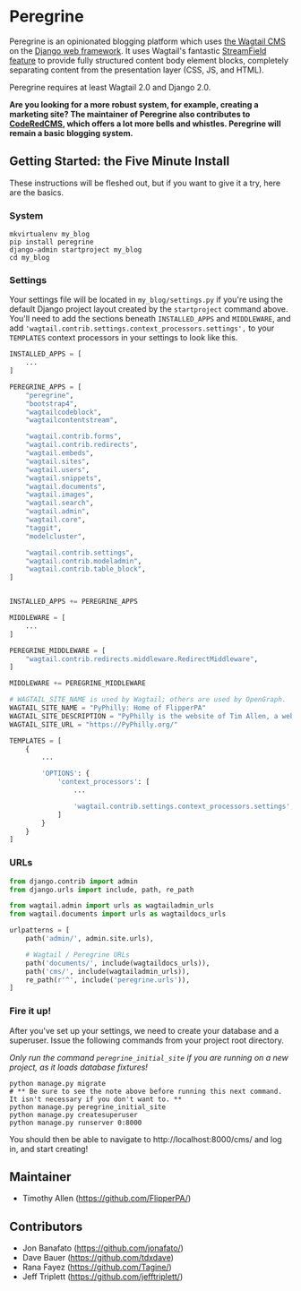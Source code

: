 # Peregrine

Peregrine is an opinionated blogging platform which uses [the Wagtail CMS](https://wagtail.io) on the [Django web framework](https://www.djangoproject.com). It uses Wagtail's fantastic [StreamField feature](http://docs.wagtail.io/en/v1.13/topics/streamfield.html) to provide fully structured content body element blocks, completely separating content from the presentation layer (CSS, JS, and HTML).

Peregrine requires at least Wagtail 2.0 and Django 2.0.

**Are you looking for a more robust system, for example, creating a marketing site? The maintainer of Peregrine also contributes to [CodeRedCMS](https://github.com/coderedcorp/coderedcms), which offers a lot more bells and whistles. Peregrine will remain a basic blogging system.**

## Getting Started: the Five Minute Install

These instructions will be fleshed out, but if you want to give it a try, here are the basics.

### System

```shell
mkvirtualenv my_blog
pip install peregrine
django-admin startproject my_blog
cd my_blog
```

### Settings

Your settings file will be located in `my_blog/settings.py` if you're using the default Django project layout created by the `startproject` command above. You'll need to add the sections beneath `INSTALLED_APPS` and `MIDDLEWARE`, and add `'wagtail.contrib.settings.context_processors.settings',` to your `TEMPLATES` context processors in your settings to look like this.

```python
INSTALLED_APPS = [
    ...
]

PEREGRINE_APPS = [
    "peregrine",
    "bootstrap4",
    "wagtailcodeblock",
    "wagtailcontentstream",

    "wagtail.contrib.forms",
    "wagtail.contrib.redirects",
    "wagtail.embeds",
    "wagtail.sites",
    "wagtail.users",
    "wagtail.snippets",
    "wagtail.documents",
    "wagtail.images",
    "wagtail.search",
    "wagtail.admin",
    "wagtail.core",
    "taggit",
    "modelcluster",

    "wagtail.contrib.settings",
    "wagtail.contrib.modeladmin",
    "wagtail.contrib.table_block",
]


INSTALLED_APPS += PEREGRINE_APPS

MIDDLEWARE = [
    ...
]

PEREGRINE_MIDDLEWARE = [
    "wagtail.contrib.redirects.middleware.RedirectMiddleware",
]

MIDDLEWARE += PEREGRINE_MIDDLEWARE

# WAGTAIL_SITE_NAME is used by Wagtail; others are used by OpenGraph.
WAGTAIL_SITE_NAME = "PyPhilly: Home of FlipperPA"
WAGTAIL_SITE_DESCRIPTION = "PyPhilly is the website of Tim Allen, a web developer living in Philadelphia. Tim has a wide range of interests, but mostly writes about Python, Django, and virtual reality."
WAGTAIL_SITE_URL = "https://PyPhilly.org/"

TEMPLATES = [
    {
        ...

        'OPTIONS': {
            'context_processors': [
                ...

                'wagtail.contrib.settings.context_processors.settings',
            ]
        }
    }
]

```

### URLs

```python
from django.contrib import admin
from django.urls import include, path, re_path

from wagtail.admin import urls as wagtailadmin_urls
from wagtail.documents import urls as wagtaildocs_urls

urlpatterns = [
    path('admin/', admin.site.urls),

    # Wagtail / Peregrine URLs
    path('documents/', include(wagtaildocs_urls)),
    path('cms/', include(wagtailadmin_urls)),
    re_path(r'^', include('peregrine.urls')),
]
```

### Fire it up!

After you've set up your settings, we need to create your database and a superuser. Issue the following commands from your project root directory.

*Only run the command `peregrine_initial_site` if you are running on a new project, as it loads database fixtures!*


```shell
python manage.py migrate
# ** Be sure to see the note above before running this next command. It isn't necessary if you don't want to. **
python manage.py peregrine_initial_site
python manage.py createsuperuser
python manage.py runserver 0:8000
```

You should then be able to navigate to http://localhost:8000/cms/ and log in, and start creating!

## Maintainer

* Timothy Allen (https://github.com/FlipperPA/)

## Contributors

* Jon Banafato (https://github.com/jonafato/)
* Dave Bauer (https://github.com/tdxdave)
* Rana Fayez (https://github.com/Tagine/)
* Jeff Triplett (https://github.com/jefftriplett/)

